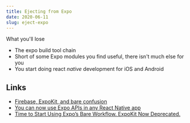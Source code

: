 ```yaml
---
title: Ejecting from Expo
date: 2020-06-11
slug: eject-expo
---
```


What you'll lose

- The expo build tool chain
- Short of some Expo modules you find useful, there isn't much else for you
- You start doing react _native_ development for iOS and Android

## Links

- [Firebase, ExpoKit, and bare confusion](https://forums.expo.io/t/firebase-expokit-and-bare-confusion/22276)
- [You can now use Expo APIs in any React Native app](https://blog.expo.io/you-can-now-use-expo-apis-in-any-react-native-app-7c3a93041331)
- [Time to Start Using Expo’s Bare Workflow. ExpoKit Now Deprecated.](https://blog.expo.io/time-to-start-using-expos-bare-workflow-expokit-now-deprecated-d6052890c18b)
